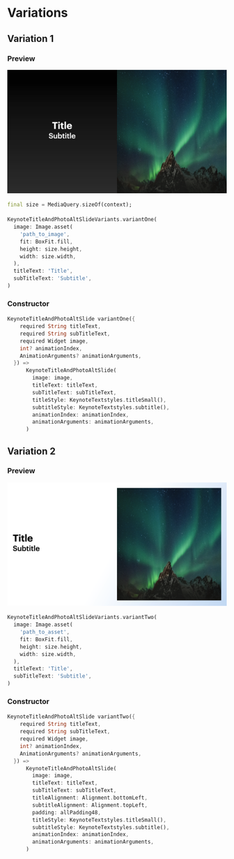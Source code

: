 # Variations

## Variation 1

### Preview

![Title and Photo Alt Variation 1](../img/title_and_photo_alt_one.png)

```dart
final size = MediaQuery.sizeOf(context);

KeynoteTitleAndPhotoAltSlideVariants.variantOne(
  image: Image.asset(
    'path_to_image',
    fit: BoxFit.fill,
    height: size.height,
    width: size.width,
  ),
  titleText: 'Title',
  subTitleText: 'Subtitle',
)
```

### Constructor

```dart
KeynoteTitleAndPhotoAltSlide variantOne({
    required String titleText,
    required String subTitleText,
    required Widget image,
    int? animationIndex,
    AnimationArguments? animationArguments,
  }) =>
      KeynoteTitleAndPhotoAltSlide(
        image: image,
        titleText: titleText,
        subTitleText: subTitleText,
        titleStyle: KeynoteTextstyles.titleSmall(),
        subtitleStyle: KeynoteTextstyles.subtitle(),
        animationIndex: animationIndex,
        animationArguments: animationArguments,
      )
```

## Variation 2

### Preview

![Title and Photo Alt Variation 2](../img/title_and_photo_alt_two.png)

```dart
KeynoteTitleAndPhotoAltSlideVariants.variantTwo(
  image: Image.asset(
    'path_to_asset',
    fit: BoxFit.fill,
    height: size.height,
    width: size.width,
  ),
  titleText: 'Title',
  subTitleText: 'Subtitle',
)
```

### Constructor

```dart
KeynoteTitleAndPhotoAltSlide variantTwo({
    required String titleText,
    required String subTitleText,
    required Widget image,
    int? animationIndex,
    AnimationArguments? animationArguments,
  }) =>
      KeynoteTitleAndPhotoAltSlide(
        image: image,
        titleText: titleText,
        subTitleText: subTitleText,
        titleAlignment: Alignment.bottomLeft,
        subtitleAlignment: Alignment.topLeft,
        padding: allPadding48,
        titleStyle: KeynoteTextstyles.titleSmall(),
        subtitleStyle: KeynoteTextstyles.subtitle(),
        animationIndex: animationIndex,
        animationArguments: animationArguments,
      )
```
